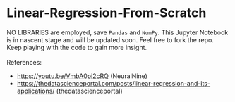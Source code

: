 # Linear-Regression-From-Scratch
NO LIBRARIES are employed, save `Pandas` and `NumPy`. This Jupyter Notebook is in nascent stage and will be updated soon. Feel free to fork the repo. Keep playing with the code to gain more insight.</br></br>
References:
* https://youtu.be/VmbA0pi2cRQ (NeuralNine)
* https://thedatascienceportal.com/posts/linear-regression-and-its-applications/ (thedatascienceportal)
